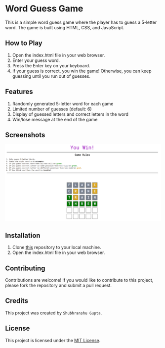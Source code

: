 # Word Guess Game

This is a simple word guess game where the player has to guess a 5-letter word. The game is built using HTML, CSS, and JavaScript.

## How to Play

1. Open the index.html file in your web browser.
2. Enter your guess word.
3. Press the Enter key on your keyboard.
4. If your guess is correct, you win the game! Otherwise, you can keep guessing until you run out of guesses.

## Features

1. Randomly generated 5-letter word for each game
2. Limited number of guesses (default: 6)
3. Display of guessed letters and correct letters in the word
4. Win/lose message at the end of the game

## Screenshots

![Screenshot of the game](./images/img1.png)

## Installation

1. Clone [this](https://github.com/shubranshugupta/word-game.git) repository to your local machine.
2. Open the index.html file in your web browser.

## Contributing

Contributions are welcome! If you would like to contribute to this project, please fork the repository and submit a pull request.

## Credits

This project was created by `Shubhranshu Gupta`.

## License

This project is licensed under the [MIT License](https://github.com/shubranshugupta/word-game/blob/master/license).
